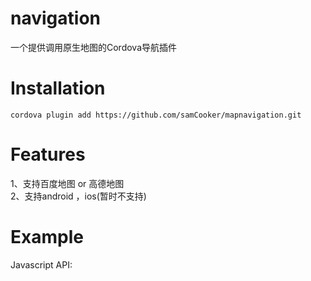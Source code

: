 # navigation
一个提供调用原生地图的Cordova导航插件
# Installation
    cordova plugin add https://github.com/samCooker/mapnavigation.git
# Features
1、支持百度地图 or 高德地图  
2、支持android ，ios(暂时不支持)
# Example

Javascript API:  

